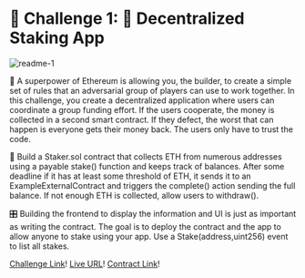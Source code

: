# 🚩 Challenge 1: 🔏 Decentralized Staking App

![readme-1](https://github.com/scaffold-eth/se-2-challenges/assets/80153681/a620999a-a1ff-462d-9ae3-5b49ab0e023a)


🦸 A superpower of Ethereum is allowing you, the builder, to create a simple set of rules that an adversarial group of players can use to work together. In this challenge, you create a decentralized application where users can coordinate a group funding effort. If the users cooperate, the money is collected in a second smart contract. If they defect, the worst that can happen is everyone gets their money back. The users only have to trust the code.

🏦 Build a Staker.sol contract that collects ETH from numerous addresses using a payable stake() function and keeps track of balances. After some deadline if it has at least some threshold of ETH, it sends it to an ExampleExternalContract and triggers the complete() action sending the full balance. If not enough ETH is collected, allow users to withdraw().

🎛 Building the frontend to display the information and UI is just as important as writing the contract. The goal is to deploy the contract and the app to allow anyone to stake using your app. Use a Stake(address,uint256) event to list all stakes.

[Challenge Link](https://speedrunethereum.com/challenge/decentralized-staking)!
[Live URL](https://staking-app-eta-three.vercel.app/)!
[Contract Link](https://sepolia.etherscan.io/address/0x5ace0ab274232e535c0beed7f1fe90984429cd4f)!